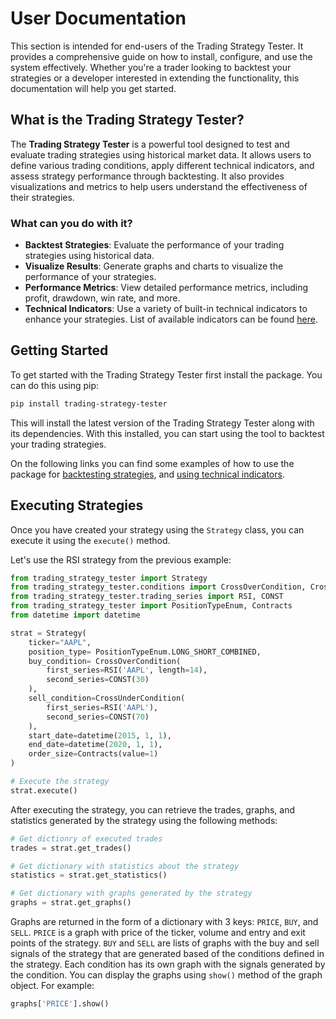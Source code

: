# User Documentation

This section is intended for end-users of the Trading Strategy Tester. It provides a comprehensive guide on how to install, configure, and use the system effectively. Whether you're a trader looking to backtest your strategies or a developer interested in extending the functionality, this documentation will help you get started.

## What is the Trading Strategy Tester?

The **Trading Strategy Tester** is a powerful tool designed to test and evaluate trading strategies using historical market data. It allows users to define various trading conditions, apply different technical indicators, and assess strategy performance through backtesting. It also provides visualizations and metrics to help users understand the effectiveness of their strategies.

### What can you do with it?

- **Backtest Strategies**: Evaluate the performance of your trading strategies using historical data.
- **Visualize Results**: Generate graphs and charts to visualize the performance of your strategies.
- **Performance Metrics**: View detailed performance metrics, including profit, drawdown, win rate, and more.
- **Technical Indicators**: Use a variety of built-in technical indicators to enhance your strategies. List of available indicators can be found [here](../dev/modules/indicators.md).

## Getting Started

To get started with the Trading Strategy Tester first install the package. You can do this using pip:

```bash
pip install trading-strategy-tester
```

This will install the latest version of the Trading Strategy Tester along with its dependencies. With this installed, you can start using the tool to backtest your trading strategies.

On the following links you can find some examples of how to use the package for [backtesting strategies](examples/strategy_examples.md), and [using technical indicators](examples/indicator_examples.md).

## Executing Strategies

Once you have created your strategy using the `Strategy` class, you can execute it using the `execute()` method.

Let's use the RSI strategy from the previous example:

```python
from trading_strategy_tester import Strategy
from trading_strategy_tester.conditions import CrossOverCondition, CrossUnderCondition
from trading_strategy_tester.trading_series import RSI, CONST
from trading_strategy_tester import PositionTypeEnum, Contracts
from datetime import datetime

strat = Strategy(
    ticker="AAPL",
    position_type= PositionTypeEnum.LONG_SHORT_COMBINED,
    buy_condition= CrossOverCondition(
        first_series=RSI('AAPL', length=14),
        second_series=CONST(30)
    ),
    sell_condition=CrossUnderCondition(
        first_series=RSI('AAPL'),
        second_series=CONST(70)
    ),
    start_date=datetime(2015, 1, 1),
    end_date=datetime(2020, 1, 1),
    order_size=Contracts(value=1)
)

# Execute the strategy
strat.execute()
```

After executing the strategy, you can retrieve the trades, graphs, and statistics generated by the strategy using the following methods:

```python
# Get dictionry of executed trades
trades = strat.get_trades()

# Get dictionary with statistics about the strategy
statistics = strat.get_statistics()

# Get dictionary with graphs generated by the strategy
graphs = strat.get_graphs()
```

Graphs are returned in the form of a dictionary with 3 keys: `PRICE`, `BUY`, and `SELL`. `PRICE` is a graph with price of the ticker, volume and entry and exit points of the strategy. `BUY` and `SELL` are lists of graphs with the buy and sell signals of the strategy that are generated based of the conditions defined in the strategy. Each condition has its own graph with the signals generated by the condition. You can display the graphs using `show()` method of the graph object. For example:

```python
graphs['PRICE'].show()
```